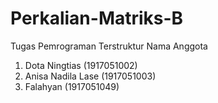 # Perkalian-Matriks-B
Tugas Pemrograman Terstruktur 
Nama Anggota 
1. Dota Ningtias (1917051002)
2. Anisa Nadila Lase (1917051003)
3. Falahyan (1917051049)
